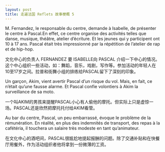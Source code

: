```yaml
---
layout: post
title: 走遍法国 Reflets 故事梗概 5
---
```




M. Fernandez, le responsable du centre, demande à Isabelle, de présenter le centre à Pascal.En effet, ce centre organise des activités telles que danse, musique, théâtre, atelier d’écriture. Et les jeunes qui y participent ont 10 à 17 ans. Pascal était très impressionné par la répétition de l’atelier de rap et de hip-hop.

文化中心的负责人 FERNANDEZ 要 ISABELLE向 PASCAL 介绍一下中心的情况。这个中心组织一些活动，如：舞蹈，音乐，戏剧，写作等。参加活动的年轻人在10至17岁之间。拉普和街舞小组的排练给PASCAL留下了深刻的印象。

Un garçon, Akim, vient avertir Pascal d’un risque du vol. Mais, en fait, ce n’était qu’une fausse alarme. Et Pascal confie volontiers à Akim la surveillance de sa moto. 

一个叫AKIM的男孩来提醒PASCAL小心有人偷他的摩托。但实际上只是虚惊一场。PASCAL还是欣然把摩托托付给AKIM看管。

Au bar du centre, Pascal, un peu embarrassé, évoque le problème de la rémunération. En réalité, en plus des indemnités de transport, des repas à la cafétéria, il touchera un salaire très modeste en tant qu’animateur.

在文化中心的酒吧间，PASCAL很尴尬地提起报酬的问题。除了交通补贴和在快餐厅用餐外，作为活动组织者他将拿到一份微薄的工资。 
